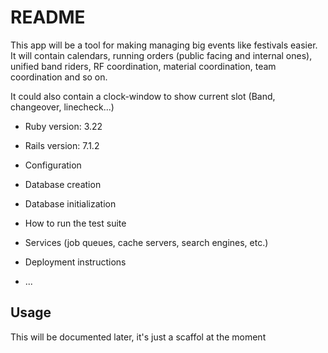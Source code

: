 # README

This app will be a tool for making managing big events like festivals easier. It will contain calendars, running orders (public facing and internal ones), unified band riders, RF coordination, material coordination, team coordination and so on.

It could also contain a clock-window to show current slot (Band, changeover, linecheck...)

* Ruby version: 3.22

* Rails version: 7.1.2

* Configuration

* Database creation

* Database initialization

* How to run the test suite

* Services (job queues, cache servers, search engines, etc.)

* Deployment instructions

* ...

## Usage

This will be documented later, it's just a scaffol at the moment
